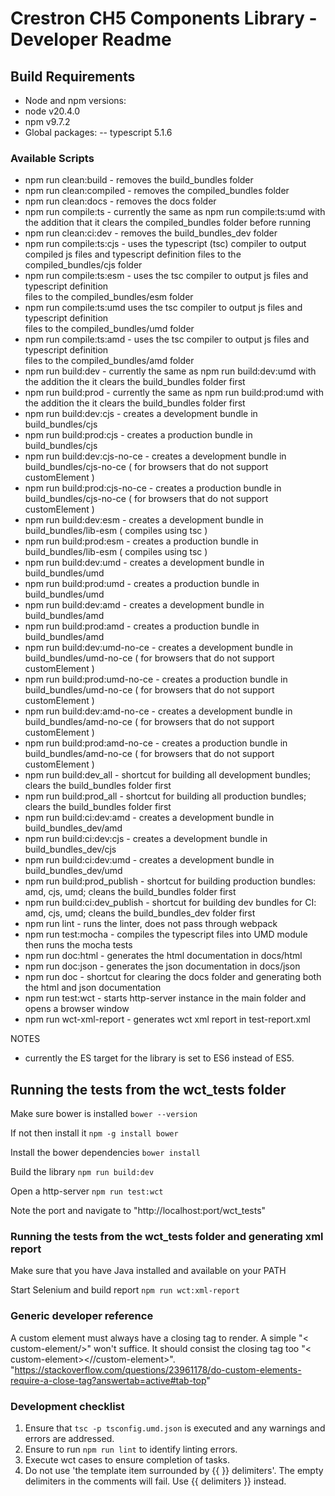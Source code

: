 # Crestron CH5 Components Library - Developer Readme

## Build Requirements

- Node and npm versions:
- node v20.4.0
- npm v9.7.2 
- Global packages:
-- typescript 5.1.6

### Available Scripts

- npm run clean:build - removes the build_bundles folder
- npm run clean:compiled - removes the compiled_bundles folder
- npm run clean:docs - removes the docs folder
- npm run compile:ts - currently the same as npm run compile:ts:umd with the addition that it clears the compiled_bundles folder
 before running
- npm run clean:ci:dev - removes the build_bundles_dev folder
- npm run compile:ts:cjs - uses the typescript (tsc) compiler to output compiled js files and typescript definition files to
the compiled_bundles/cjs folder
- npm run compile:ts:esm - uses the tsc compiler to output js files and typescript definition  
files to the compiled_bundles/esm folder
- npm run compile:ts:umd  uses the tsc compiler to output js files and typescript definition  
files to the compiled_bundles/umd folder
- npm run compile:ts:amd - uses the tsc compiler to output js files and typescript definition  
files to the compiled_bundles/amd folder
- npm run build:dev - currently the same as npm run build:dev:umd with the addition the it clears the build_bundles folder first
- npm run build:prod - currently the same as npm run build:prod:umd with the addition the it clears the build_bundles folder first
- npm run build:dev:cjs - creates a development bundle in build_bundles/cjs
- npm run build:prod:cjs - creates a production bundle in build_bundles/cjs
- npm run build:dev:cjs-no-ce - creates a development bundle in build_bundles/cjs-no-ce ( for browsers that do not support customElement )
- npm run build:prod:cjs-no-ce - creates a production bundle in build_bundles/cjs-no-ce ( for browsers that do not support customElement )
- npm run build:dev:esm - creates a development bundle in build_bundles/lib-esm ( compiles using tsc )
- npm run build:prod:esm - creates a production bundle in build_bundles/lib-esm ( compiles using tsc )
- npm run build:dev:umd - creates a development bundle in build_bundles/umd
- npm run build:prod:umd - creates a production bundle in build_bundles/umd
- npm run build:dev:amd - creates a development bundle in build_bundles/amd
- npm run build:prod:amd - creates a production bundle in build_bundles/amd
- npm run build:dev:umd-no-ce - creates a development bundle in build_bundles/umd-no-ce ( for browsers that do not support customElement )
- npm run build:prod:umd-no-ce - creates a production bundle in build_bundles/umd-no-ce ( for browsers that do not support customElement )
- npm run build:dev:amd-no-ce - creates a development bundle in build_bundles/amd-no-ce ( for browsers that do not support customElement )
- npm run build:prod:amd-no-ce - creates a production bundle in build_bundles/amd-no-ce ( for browsers that do not support customElement )
- npm run build:dev_all - shortcut for building all development bundles; clears the build_bundles folder first
- npm run build:prod_all - shortcut for building all production bundles; clears the build_bundles folder first
- npm run build:ci:dev:amd - creates a development bundle in build_bundles_dev/amd
- npm run build:ci:dev:cjs - creates a development bundle in build_bundles_dev/cjs
- npm run build:ci:dev:umd - creates a development bundle in build_bundles_dev/umd
- npm run build:prod_publish - shortcut for building production bundles: amd, cjs, umd; cleans the build_bundles folder first
- npm run build:ci:dev_publish - shortcut for building dev bundles for CI: amd, cjs, umd; cleans the build_bundles_dev folder first
- npm run lint -  runs the linter, does not pass through webpack
- npm run test:mocha - compiles the typescript files into UMD module then runs the mocha tests
- npm run doc:html - generates the html documentation in docs/html
- npm run doc:json - generates the json documentation in docs/json
- npm run doc - shortcut for clearing the docs folder and generating both the html and json documentation
- npm run test:wct - starts http-server instance in the main folder and opens a browser window  
- npm run wct-xml-report - generates wct xml report in test-report.xml

NOTES

- currently the ES target for the library is set to ES6 instead of ES5.

## Running the tests from the wct_tests folder

Make sure bower is installed
```bower --version```

If not then install it
```npm -g install bower```

Install the bower dependencies
```bower install```

Build the library
```npm run build:dev```

Open a http-server
```npm run test:wct```

Note the port and navigate to "http://localhost:port/wct_tests"

### Running the tests from the wct_tests folder and generating xml report

Make sure that you have Java installed and available on your PATH

Start Selenium and build report
```npm run wct:xml-report```

### Generic developer reference

A custom element must always have a closing tag to render. A simple "< custom-element/>" won't suffice. It should consist the closing tag too "< custom-element><//custom-element>".
"https://stackoverflow.com/questions/23961178/do-custom-elements-require-a-close-tag?answertab=active#tab-top"

### Development checklist
1. Ensure that ```tsc -p tsconfig.umd.json``` is executed and any warnings and errors are addressed.
2. Ensure to run ```npm run lint``` to identify linting errors.
3. Execute wct cases to ensure completion of tasks.
4. Do not use 'the template item surrounded by {{ }} delimiters'. The empty delimiters in the comments will fail. Use {{ delimiters }} instead.